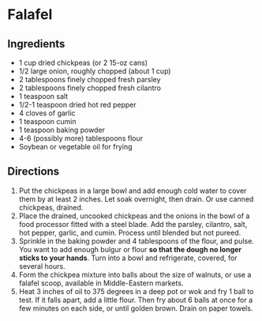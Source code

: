 Falafel
=======

Ingredients
-----------

- 1 cup dried chickpeas (or 2 15-oz cans)
- 1/2 large onion, roughly chopped (about 1 cup)
- 2 tablespoons finely chopped fresh parsley
- 2 tablespoons finely chopped fresh cilantro
- 1 teaspoon salt
- 1/2-1 teaspoon dried hot red pepper
- 4 cloves of garlic
- 1 teaspoon cumin
- 1 teaspoon baking powder
- 4-6 (possibly more) tablespoons flour
- Soybean or vegetable oil for frying

Directions
----------

1. Put the chickpeas in a large bowl and add enough cold water to cover them by at least 2 inches. Let soak overnight, then drain. Or use canned chickpeas, drained.
2. Place the drained, uncooked chickpeas and the onions in the bowl of a food processor fitted with a steel blade. Add the parsley, cilantro, salt, hot pepper, garlic, and cumin. Process until blended but not pureed.
3. Sprinkle in the baking powder and 4 tablespoons of the flour, and pulse. You want to add enough bulgur or flour **so that the dough no longer sticks to your hands**. Turn into a bowl and refrigerate, covered, for several hours.
4. Form the chickpea mixture into balls about the size of walnuts, or use a falafel scoop, available in Middle-Eastern markets.
5. Heat 3 inches of oil to 375 degrees in a deep pot or wok and fry 1 ball to test. If it falls apart, add a little flour. Then fry about 6 balls at once for a few minutes on each side, or until golden brown. Drain on paper towels.
